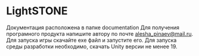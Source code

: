 # LightSTONE
Документация расположена в папке documentation
Для получения програмного продукта напишите автору по почте alesha_pinaev@mail.ru.
Для запуска игры  скачайте  exe файл и запустите его.
Для запуска среды разработки необходимо, скачать Unity версии не менее 19.
